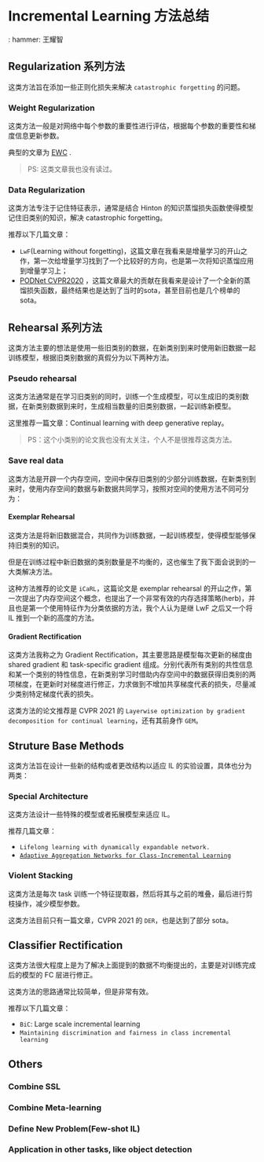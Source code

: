# Incremental Learning 方法总结

: hammer: 王耀智

## Regularization 系列方法

这类方法旨在添加一些正则化损失来解决 `catastrophic forgetting` 的问题。

### Weight Regularization

这类方法一般是对网络中每个参数的重要性进行评估，根据每个参数的重要性和梯度信息更新参数。

典型的文章为 [EWC](https://www.pnas.org/content/pnas/114/13/3521.full.pdf) .

> PS: 这类文章我也没有读过。

### Data Regularization

这类方法专注于记住特征表示，通常是结合 Hinton 的知识蒸馏损失函数使得模型记住旧类别的知识，解决 catastrophic forgetting。

推荐以下几篇文章：

- `LwF`(Learning without forgetting)，这篇文章在我看来是增量学习的开山之作，第一次给增量学习找到了一个比较好的方向，也是第一次将知识蒸馏应用到增量学习上；
- [PODNet CVPR2020](https://arxiv.org/abs/2004.13513) ，这篇文章最大的贡献在我看来是设计了一个全新的蒸馏损失函数，最终结果也是达到了当时的sota，甚至目前也是几个榜单的sota。

## Rehearsal 系列方法

这类方法主要的想法是使用一些旧类别的数据，在新类别到来时使用新旧数据一起训练模型，根据旧类别数据的真假分为以下两种方法。

### Pseudo rehearsal

这类方法通常是在学习旧类别的同时，训练一个生成模型，可以生成旧的类别数据，在新类别数据到来时，生成相当数量的旧类别数据，一起训练新模型。

这里推荐一篇文章：Continual learning with deep generative replay。

> PS：这个小类别的论文我也没有太关注，个人不是很推荐这类方法。

### Save real data

这类方法是开辟一个内存空间，空间中保存旧类别的少部分训练数据，在新类别到来时，使用内存空间的数据与新数据共同学习，按照对空间的使用方法不同可分为：

#### Exemplar Rehearsal

这类方法是将新旧数据混合，共同作为训练数据，一起训练模型，使得模型能够保持旧类别的知识。

但是在训练过程中新旧数据的类别数量是不均衡的，这也催生了我下面会说到的一大类解决方法。

这种方法推荐的论文是 `iCaRL`，这篇论文是 exemplar rehearsal 的开山之作，第一次提出了内存空间这个概念，也提出了一个非常有效的内存选择策略(herb)，并且也是第一个使用特征作为分类依据的方法，我个人认为是继 LwF 之后又一个将 IL 推到一个新的高度的方法。

#### Gradient Rectification

这类方法我称之为 Gradient Rectification，其主要思路是模型每次更新的梯度由 shared gradient 和 task-specific gradient 组成。分别代表所有类别的共性信息和某一个类别的特性信息，在新类别学习时借助内存空间中的数据获得旧类别的两项梯度，在更新时对梯度进行修正，力求做到不增加共享梯度代表的损失，尽量减少类别特定梯度代表的损失。

这类方法的论文推荐是 CVPR 2021 的 `Layerwise optimization by gradient decomposition for continual learning`，还有其前身作 `GEM`。

## Struture Base Methods

这类方法旨在设计一些新的结构或者更改结构以适应 IL 的实验设置，具体也分为两类：

### Special Architecture

这类方法设计一些特殊的模型或者拓展模型来适应 IL。

推荐几篇文章：

- `Lifelong learning with dynamically expandable network.`
- [`Adaptive Aggregation Networks for Class-Incremental Learning`](https://arxiv.org/pdf/2010.05063.pdf)

### Violent Stacking

这类方法是每次 task 训练一个特征提取器，然后将其与之前的堆叠，最后进行剪枝操作，减少模型参数。

这类方法目前只有一篇文章，CVPR 2021 的 `DER`，也是达到了部分 sota。

## Classifier Rectification

这类方法很大程度上是为了解决上面提到的数据不均衡提出的，主要是对训练完成后的模型的 FC 层进行修正。

这类方法的思路通常比较简单，但是非常有效。

推荐以下几篇文章：

- `BiC`: Large scale incremental learning
- `Maintaining discrimination and fairness in class incremental learning`

## Others

### Combine SSL

### Combine Meta-learning

### Define New Problem(Few-shot IL)

### Application in other tasks, like object detection
